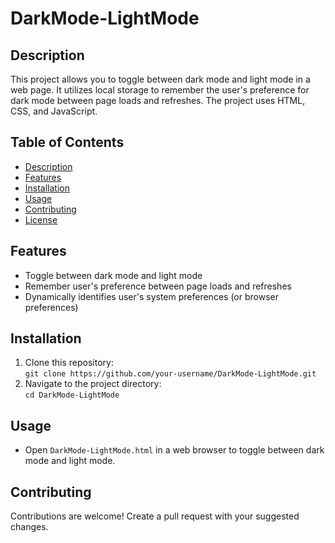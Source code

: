 # DarkMode-LightMode

## Description
This project allows you to toggle between dark mode and light mode in a web page. It utilizes local storage to remember the user's preference for dark mode between page loads and refreshes. The project uses HTML, CSS, and JavaScript.

## Table of Contents
- [Description](#description)
- [Features](#features)
- [Installation](#installation)
- [Usage](#usage)
- [Contributing](#contributing)
- [License](#license)

## Features
- Toggle between dark mode and light mode
- Remember user's preference between page loads and refreshes
- Dynamically identifies user's system preferences (or browser preferences)

## Installation
1. Clone this repository:  
`git clone https://github.com/your-username/DarkMode-LightMode.git`
2. Navigate to the project directory:    
 `cd DarkMode-LightMode`

## Usage
- Open `DarkMode-LightMode.html` in a web browser to toggle between dark mode and light mode.

## Contributing
Contributions are welcome! Create a pull request with your suggested changes.



